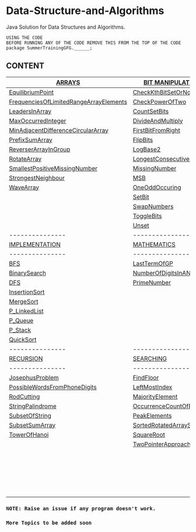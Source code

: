 # Data-Structure-and-Algorithms
Java Solution for Data Structures and Algorithms.
    
    USING THE CODE
    BEFORE RUNNING ANY OF THE CODE REMOVE THIS FROM THE TOP OF THE CODE
    package SummerTrainingGFG.______;
    
## CONTENT
| [ARRAYS](Arrays) | [BIT MANIPULATION](BitManipulation) | [CONTEST](Contest) |
| --------------- | --------------- | --------------- |
| [EquilibriumPoint](Arrays/EquilibriumPoint.java) | [CheckKthBitSetOrNot](BitManipulation/CheckKthBitSetOrNot.java)| [ConversionToOne](Contest/ConversionToOne.java) |
| [FrequenciesOfLimitedRangeArrayElements](Arrays/FrequenciesOfLimitedRangeArrayElements.java) | [CheckPowerOfTwo](BitManipulation/CheckPowerOfTwo.java) | [GetTheShadow](Contest/GetTheShadow.java)|
| [LeadersInArray](Arrays/LeadersInArray.java)| [CountSetBits](BitManipulation/CountSetBits.java) | [NearestPerfectSquare](Contest/NearestPerfectSquare.java)|
| [MaxOccurredInteger](Arrays/MaxOccurredInteger.java) | [DivideAndMultiply](BitManipulation/DivideAndMultiply.java)|
| [MinAdjacentDifferenceCircularArray](Arrays/MinAdjacentDifferenceCircularArray.java) | [FirstBitFromRight](BitManipulation/FirstBitFromRight.java)|
| [PrefixSumArray](Arrays/PrefixSumArray.java) | [FlipBits](BitManipulation/FlipBits.java)|
| [ReverserArrayInGroup](Arrays/ReverserArrayInGroup.java) | [LogBase2](BitManipulation/LogBase2.java)|
| [RotateArray](Arrays/RotateArray.java)| [LongestConsecutiveOnes](BitManipulation/LongestConsecutiveOnes.java) |
| [SmallestPositiveMissingNumber](Arrays/SmallestPositiveMissingNumber.java) | [MissingNumber](BitManipulation/MissingNumber.java)|
| [StrongestNeighbour](Arrays/StrongestNeighbour.java) | [MSB](BitManipulation/MSB.java)|
| [WaveArray](Arrays/WaveArray.java) | [OneOddOccuring](BitManipulation/OneOddOccuring.java)|
|| [SetBit](BitManipulation/SetBit.java)||
|| [SwapNumbers](BitManipulation/SwapNumbers.java)||
|| [ToggleBits](BitManipulation/ToggleBits.java)||
|| [Unset](BitManipulation/Unset.java)||
| --------------- | --------------- | --------------- |
|	[IMPLEMENTATION](Implementation)|	[MATHEMATICS](Mathematics)|	[MISCELLANEOUS](Miscellaneous)
| --------------- | --------------- | --------------- |
| [BFS](Implementation/BFS.java)| [LastTermOfGP](Mathematics/LastTermOfGP.java)| [FactorialDigits](Miscellaneous/FactorialDigits.java)|
| [BinarySearch](Implementation/BinarySearch.java)| [NumberOfDigitsInANumber](Mathematics/NumberOfDigitsInANumber.java) | [NaturalNumbers](Miscellaneous/NaturalNumbers.java)|
| [DFS](Implementation/DFS.java)| [PrimeNumber](Mathematics/PrimeNumber.java)| [QuadraticEquation](Miscellaneous/QuadraticEquation.java)|
| [InsertionSort](Implementation/InsertionSort.java)||
| [MergeSort](Implementation/MergeSort.java)||
| [P_LinkedList](Implementation/P_LinkedList.java)||
| [P_Queue](Implementation/P_Queue.java)||
| [P_Stack](Implementation/P_Stack.java)||
| [QuickSort](Implementation/QuickSort.java)||
| --------------- | --------------- | --------------- |
|	[RECURSION](Recursion)|	[SEARCHING](Searching)|	[SORTING](Sorting)
| --------------- | --------------- | --------------- |
| [JosephusProblem](Recursion/JosephusProblem.java)| [FindFloor](Searching/FindFloor.java)| [ChocolateDistribution](Sorting/ChocolateDistribution.java)
| [PossibleWordsFromPhoneDigits](Recursion/PossibleWordsFromPhoneDigits.java)| [LeftMostIndex](Searching/LeftMostIndex.java)| [CountInversionInArray](Sorting/CountInversionInArray.java)
| [RodCutting](Recursion/RodCutting.java)| [MajorityElement](Searching/MajorityElement.java)| [IntersectionOfTwoSortedArray](Sorting/IntersectionOfTwoSortedArray.java)
| [StringPalindrome](Recursion/StringPalindrome.java)| [OccurrenceCountOfElement](Searching/OccurrenceCountOfElement.java)| [KthSmallestElement](Sorting/KthSmallestElement.java)
| [SubsetOfString](Recursion/SubsetOfString.java)| [PeakElements](Searching/PeakElements.java)| [ListTypeArray](Sorting/ListTypeArray.java)
| [SubsetSumArray](Recursion/SubsetSumArray.java)| [SortedRotatedArraySearch](Searching/SortedRotatedArraySearch.java)| [MergeOverlappingIntervals](Sorting/MergeOverlappingIntervals.java)
| [TowerOfHanoi](Recursion/TowerOfHanoi.java)| [SquareRoot](Searching/SquareRoot.java)| [MergeTwoSortedArray](Sorting/MergeTwoSortedArray.java)
|| [TwoPointerApproach](Searching/TwoPointerApproach.java)| [NormalArray](Sorting/NormalArray.java)
||| [QuickSortUsingHoarePartition](Sorting/QuickSortUsingHoarePartition.java)
||| [QuickSortUsingLomutoPartition](Sorting/QuickSortUsingLomutoPartition.java)
||| [SegregateElementOfThreeType](Sorting/SegregateElementOfThreeType.java)
||| [SegregateElementsOfTwoType](Sorting/SegregateElementsOfTwoType.java)
||| [UnionOfTwoSortedArray](Sorting/UnionOfTwoSortedArray.java)

### `NOTE: Raise an issue if any program doesn't work.`
### `More Topics to be added soon`
